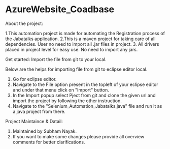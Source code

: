 # AzureWebsite_Coadbase

About the project:

1.This automation project is made for automating the Registration process of the Jabatalks application.
2.This is a maven project for taking care of all dependencies. User no need to import all .jar files in project.
3. All drivers placed in project level for easy use. No need to import any jars.
  

Get started:
Import the file from git to your local.

Below are the helps for importing file from git to eclipse editor local.

1. Go for eclipse editor.
2. Navigate to the File option present in the topleft of your eclipse editor and under that menu click on "Import" button.
3. In the Import popup select Pject from git and clone the given url and import the project by following the other instruction.
4. Navigate to the "Selenium_Automation_Jabatalks.java" file and run it as a java project from there.

Project Maintaince & Datail:
1. Maintained by Subham Nayak.
2. If you want to make some changes please provide all overview comments for better clarifications.
